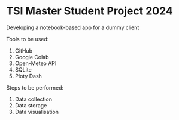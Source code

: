 # TSI Master Student Project 2024

Developing a notebook-based app for a dummy client

Tools to be used:
1. GitHub
2. Google Colab
3. Open-Meteo API
4. SQLite
5. Ploty Dash

Steps to be performed:
1. Data collection
2. Data storage
3. Data visualisation
